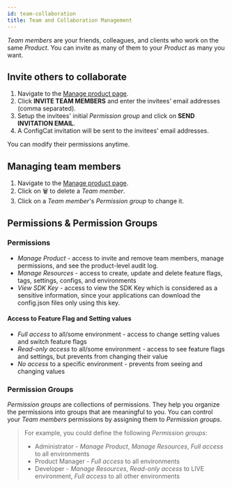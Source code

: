 ```yaml
---
id: team-collaboration
title: Team and Collaboration Management
---
```


*Team members* are your friends, colleagues, and clients who work on the same *Product*. You can invite as many of them to your *Product* as many you want.

## Invite others to collaborate
1. Navigate to the <a href="https://app.configcat.com/product" target="_blank">Manage product page</a>.
1. Click **INVITE TEAM MEMBERS** and enter the invitees' email addresses (comma separated).
1. Setup the invitees' initial *Permission group* and click on **SEND INVITATION EMAIL**.
1. A ConfigCat invitation will be sent to the invitees' email addresses.

You can modify their permissions anytime.

## Managing team members
1. Navigate to the <a href="https://app.configcat.com/product" target="_blank">Manage product page</a>.
1. Click on  🗑️ ️to delete a *Team member*.
1. Click on a *Team member*'s *Permission group* to change it.

## Permissions & Permission Groups

### Permissions
* *Manage Product* - access to invite and remove team members, manage permissions, and see the product-level audit log.
* *Manage Resources* - access to create, update and delete feature flags, tags, settings, configs, and environments
* *View SDK Key* - access to view the SDK Key which is considered as a sensitive information, since your applications can download the config.json files only using this key.

#### Access to Feature Flag and Setting values
* *Full access* to all/some environment - access to change setting values and switch feature flags
* *Read-only access* to all/some environment - access to see feature flags and settings, but prevents from changing their value
* *No access* to a specific environment - prevents from seeing and changing values

### Permission Groups
*Permission groups* are collections of permissions. They help you organize the permissions into groups that are meaningful to you. You can control your *Team members* permissions by assigning them to *Permission groups*. 

> For example, you could define the following *Permission groups*:
> * Administrator - *Manage Product*, *Manage Resources*, *Full access* to all environments
> * Product Manager -  *Full access* to all environments
> * Developer - *Manage Resources*, *Read-only access* to LIVE environment, *Full access* to all other environments